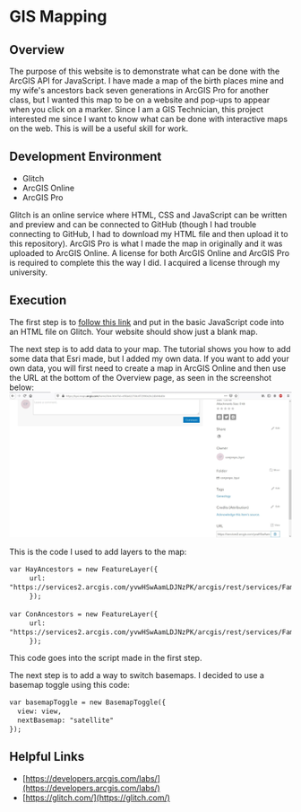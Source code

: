 # GIS Mapping

## Overview

The purpose of this website is to demonstrate what can be done with the ArcGIS API for JavaScript. I have made a map of the birth places mine and my wife's ancestors back seven generations in ArcGIS Pro for another class, but I wanted this map to be on a website and pop-ups to appear when you click on a marker. Since I am a GIS Technician, this project interested me since I want to know what can be done with interactive maps on the web. This is will be a useful skill for work.

## Development Environment

* Glitch
* ArcGIS Online
* ArcGIS Pro

Glitch is an online service where HTML, CSS and JavaScript can be written and preview and can be connected to GitHub (though I had trouble connecting to GitHub, I had to download my HTML file and then upload it to this repository). ArcGIS Pro is what I made the map in originally and it was uploaded to ArcGIS Online. A license for both ArcGIS Online and ArcGIS Pro is required to complete this the way I did. I acquired a license through my university.

## Execution

The first step is to [follow this link](https://developers.arcgis.com/labs/javascript/create-a-starter-app/) and put in the basic JavaScript code into an HTML file on Glitch. Your website should show just a blank map.

The next step is to add data to your map. The tutorial shows you how to add some data that Esri made, but I added my own data. If you want to add your own data, you will first need to create a map in ArcGIS Online and then use the URL at the bottom of the Overview page, as seen in the screenshot below:
![Screenshot of URL](1.jpg)

This is the code I used to add layers to the map:
```
var HayAncestors = new FeatureLayer({
     url: "https://services2.arcgis.com/yvwHSwAamLDJNzPK/arcgis/rest/services/Family_History_Map/FeatureServer",
     });

var ConAncestors = new FeatureLayer({
     url: "https://services2.arcgis.com/yvwHSwAamLDJNzPK/arcgis/rest/services/Family_History_Map/FeatureServer/1",
     });
```

This code goes into the script made in the first step.

The next step is to add a way to switch basemaps. I decided to use a basemap toggle using this code:
```
var basemapToggle = new BasemapToggle({
  view: view,
  nextBasemap: "satellite"
});
```

## Helpful Links

* [https://developers.arcgis.com/labs/](https://developers.arcgis.com/labs/)
* [https://glitch.com/](https://glitch.com/)
